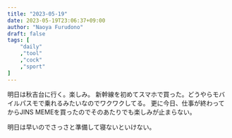 ```yaml
---
title: "2023-05-19"
date: 2023-05-19T23:06:37+09:00
author: "Naoya Furudono"
draft: false
tags: [
    "daily"
    ,"tool"
    ,"cock"
    ,"sport"
]
---
```


明日は秋吉台に行く。楽しみ。
新幹線を初めてスマホで買った。どうやらモバイルパスモで乗れるみたいなのでワクワクしてる。
更に今日、仕事が終わってからJINS MEMEを買ったのでそのあたりでも楽しみが止まらない。

明日は早いのでさっさと準備して寝ないといけない。

